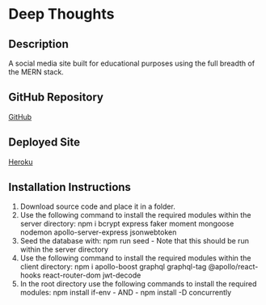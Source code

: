 # Deep Thoughts

## Description
A social media site built for educational purposes using the full breadth of the MERN stack.

## GitHub Repository 
[GitHub](https://github.com/josephptflanagan/deep-thoughts)

## Deployed Site
[Heroku](https://stark-eyrie-59661.herokuapp.com/)

## Installation Instructions
1. Download source code and place it in a folder.
2. Use the following command to install the required modules within the server directory: npm i bcrypt express faker moment mongoose nodemon apollo-server-express jsonwebtoken
3. Seed the database with: npm run seed - Note that this should be run within the server directory
4. Use the following command to install the required modules within the client directory: npm i apollo-boost graphql graphql-tag @apollo/react-hooks react-router-dom jwt-decode
5. In the root directory use the following commands to install the required modules: npm install if-env - AND - npm install -D concurrently